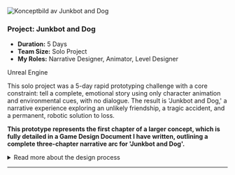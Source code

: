 <div class="project-card">
  <div class="project-flex-container">
    <div class="project-image-column">
      <img src="{{ '/Images/py1img1.png' | relative_url }}" alt="Konceptbild av Junkbot and Dog">
      </div>
    <div class="project-text-column">
      <h3>Project: Junkbot and Dog</h3>   
      <div class="project-meta">
        <ul>
          <li><strong>Duration:</strong> 5 Days</li>
          <li><strong>Team Size:</strong> Solo Project</li>
          <li><strong>My Roles:</strong> Narrative Designer, Animator, Level Designer</li>
        </ul>
      </div>      
      <div class="project-tools-summary">
        <span class="tool-tag"><i class="fa-brands fa-unreal"></i> Unreal Engine</span> 
      </div>
      <p>This solo project was a 5-day rapid prototyping challenge with a core constraint: tell a complete, emotional story using only character animation and environmental cues, with no dialogue. The result is 'Junkbot and Dog,' a narrative experience exploring an unlikely friendship, a tragic accident, and a permanent, robotic solution to loss.</p>
<p><strong>This prototype represents the first chapter of a larger concept, which is fully detailed in a Game Design Document I have written, outlining a complete three-chapter narrative arc for 'Junkbot and Dog'.</strong></p>      
      <div class="project-details-row">
        <details>
          <summary>Read more about the design process</summary>
          <div class="details-content">
            <div class="process-stage">
  <h3>Concept & Narrative Goal</h3>
  <div class="stage-description">
    <ul>
  <li>
    <strong>Concept & Narrative Goal:</strong> The concept for 'Junkbot and Dog' originated from an old painting by my sister, which sparked the idea for a silent story about companionship. I immediately began outlining the narrative beats and core mechanics in a Game Design Document (GDD). When our 5-day rapid prototyping course began, this concept was a perfect fit for the main objective: to create a complete narrative prototype where the story was told exclusively through character animation and interaction, without any dialogue.
  </li>
  <li>
    <strong>Design & Prototyping Process:</strong> TBA..
  </li>
  <li>
    <strong>Outcome & Reflection:</strong> TBA..
  </li>
<li>
            <strong>Establishing Motivation:</strong> I designed the initial gameplay loop around a clear player need—the robot's low battery—which naturally guides the player to the charging station and facilitates the first meeting with the dog.
        </li>
        <li>
            <strong>Conveying Emotion through Animation:</strong> Every story beat was prototyped through character movement. This included the dog's trusting animations as it guides the player, the robot's visible effort when lifting the trap, and the final, desperate sequence of trying to revive its injured friend.
        </li>
        <li>
            <strong>Environmental Storytelling:</strong> To support the main narrative, I placed key environmental cues for the player to discover, such as the old trap that foreshadows danger and the subsequent blood trail that creates a sense of urgency and drives the final act of the story.
        </li>
</ul>
  </div>
</div>

<div class="process-stage">
  <h3>Design & Prototyping Process</h3>
  <div class="stage-content-flex">
    <div class="stage-gallery">
      <p class="gallery-label">Sketches & Process:</p>
      <a href="{{ '/Images/py1img1.png' | relative_url }}" target="_blank"><img src="{{ '/Images/py1img1.png' | relative_url }}" alt="Första konceptskissen" class="gallery-thumbnail"></a>
    </div>
    <div class="stage-description">
      <p></p>
    </div>
  </div>
</div>

<div class="process-stage">
  <h3>Outcome & Reflection</h3>
  <div class="stage-description">
    <p></p>
  </div>
</div>
            </div>
        </details>
      </div>
    </div> 
  </div> 
</div>       
  </div> <hr style="border-color: #555;">    </div>       
